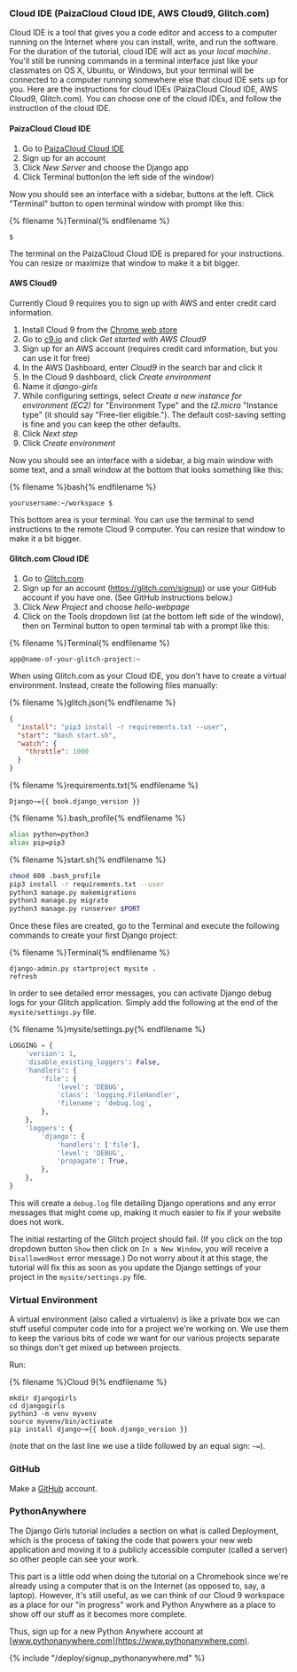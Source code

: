 
### Cloud IDE (PaizaCloud Cloud IDE, AWS Cloud9, Glitch.com)

Cloud IDE is a tool that gives you a code editor and access to a computer 
running on the Internet where you can install, write, and run the software. 
For the duration of the tutorial, cloud IDE will act as your _local machine_. 
You'll still be running commands in a terminal interface just like your 
classmates on OS X, Ubuntu, or Windows, but your terminal will be connected to
a computer running somewhere else that cloud IDE sets up for you.
Here are the instructions for cloud IDEs (PaizaCloud Cloud IDE, AWS Cloud9, 
Glitch.com).
You can choose one of the cloud IDEs, and follow the instruction of the cloud IDE.

#### PaizaCloud Cloud IDE

1. Go to [PaizaCloud Cloud IDE](https://paiza.cloud/)
2. Sign up for an account
3. Click _New Server_ and choose the Django app
4. Click Terminal button(on the left side of the window)

Now you should see an interface with a sidebar, buttons at the left.
Click "Terminal" button to open terminal window with prompt like this:

{% filename %}Terminal{% endfilename %}
```
$
```

The terminal on the PaizaCloud Cloud IDE is prepared for your instructions.
You can resize or maximize that window to make it a bit bigger.

#### AWS Cloud9
Currently Cloud 9 requires you to sign up with AWS and enter credit card information.

1. Install Cloud 9 from the 
[Chrome web store](https://chrome.google.com/webstore/detail/cloud9/nbdmccoknlfggadpfkmcpnamfnbkmkcp)
2. Go to [c9.io](https://c9.io) and click _Get started with AWS Cloud9_
3. Sign up for an AWS account (requires credit card information, but you can
   use it for free)
4. In the AWS Dashboard, enter _Cloud9_ in the search bar and click it
5. In the Cloud 9 dashboard, click _Create environment_
6. Name it _django-girls_
7. While configuring settings, select _Create a new instance for environment 
   (EC2)_ for "Environment Type" and the _t2.micro_ "Instance type" (it should
   say "Free-tier eligible."). The default cost-saving setting is fine and you
   can keep the other defaults.
8. Click _Next step_
9. Click _Create environment_

Now you should see an interface with a sidebar, a big main window with some 
text, and a small window at the bottom that looks something like this:

{% filename %}bash{% endfilename %}
```
yourusername:~/workspace $
```

This bottom area is your terminal. You can use the terminal to send instructions
to the remote Cloud 9 computer. 
You can resize that window to make it a bit bigger.

#### Glitch.com Cloud IDE

1. Go to [Glitch.com](https://glitch.com/)
2. Sign up for an account (https://glitch.com/signup) or use your GitHub account
   if you have one. (See GitHub instructions below.)
3. Click _New Project_ and choose _hello-webpage_
4. Click on the Tools dropdown list (at the bottom left side of the window), 
   then on Terminal button to open terminal
   tab with a prompt like this:

{% filename %}Terminal{% endfilename %}
```
app@name-of-your-glitch-project:~
```

When using Glitch.com as your Cloud IDE, you don't have to create a virtual environment.
Instead, create the following files manually:

{% filename %}glitch.json{% endfilename %}
```json
{
  "install": "pip3 install -r requirements.txt --user",
  "start": "bash start.sh",
  "watch": {
    "throttle": 1000
  }
}
```

{% filename %}requirements.txt{% endfilename %}
```
Django~={{ book.django_version }}
```

{% filename %}.bash_profile{% endfilename %}
```bash
alias python=python3
alias pip=pip3
```


{% filename %}start.sh{% endfilename %}
```bash
chmod 600 .bash_profile
pip3 install -r requirements.txt --user
python3 manage.py makemigrations
python3 manage.py migrate
python3 manage.py runserver $PORT
```

Once these files are created, go to the Terminal and execute the following 
commands to create your first Django project:

{% filename %}Terminal{% endfilename %}
```
django-admin.py startproject mysite .
refresh
```

In order to see detailed error messages, you can activate Django debug logs 
for your Glitch application.
Simply add the following at the end of the `mysite/settings.py` file.

{% filename %}mysite/settings.py{% endfilename %}
```python
LOGGING = {
    'version': 1,
    'disable_existing_loggers': False,
    'handlers': {
        'file': {
            'level': 'DEBUG',
            'class': 'logging.FileHandler',
            'filename': 'debug.log',
        },
    },
    'loggers': {
        'django': {
            'handlers': ['file'],
            'level': 'DEBUG',
            'propagate': True,
        },
    },
}
```
This will create a `debug.log` file detailing Django operations and any error
messages that might come up, making it much easier to fix if your website does not work.

The initial restarting of the Glitch project should fail.
(If you click on the top dropdown button `Show` then click on `In a New Window`,
you will receive a `DisallowedHost` error message.)
Do not worry about it at this stage, the tutorial will fix this as soon as you
update the Django settings of your project in the `mysite/settings.py` file.

### Virtual Environment

A virtual environment (also called a virtualenv) is like a private box we can 
stuff useful computer code into for a project we're working on. 
We use them to keep the various bits of code we want for our various projects 
separate so things don't get mixed up between projects.

Run:

{% filename %}Cloud 9{% endfilename %}
```
mkdir djangogirls
cd djangogirls
python3 -m venv myvenv
source myvenv/bin/activate
pip install django~={{ book.django_version }}
```

(note that on the last line we use a tilde followed by an equal sign: `~=`).

### GitHub

Make a [GitHub](https://github.com) account.

### PythonAnywhere

The Django Girls tutorial includes a section on what is called Deployment,
which is the process of taking the code that powers your new web application
and moving it to a publicly accessible computer (called a server) so other
people can see your work.

This part is a little odd when doing the tutorial on a Chromebook since we're
already using a computer that is on the Internet (as opposed to, say, a laptop).
However, it's still useful, as we can think of our Cloud 9 workspace as a place
for our "in progress" work and Python Anywhere as a place to show off our stuff
as it becomes more complete.

Thus, sign up for a new Python Anywhere account at
[www.pythonanywhere.com](https://www.pythonanywhere.com).

{% include "/deploy/signup_pythonanywhere.md" %}

